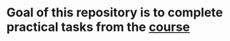 # Goal of this repository is to complete practical tasks from the [course](https://younglinux.info/)
